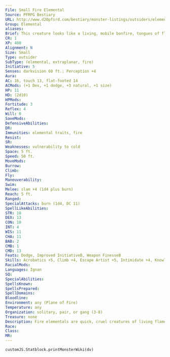 ```yaml
---
File: Small Fire Elemental
Source: PFRPG Bestiary
URL: http://www.d20pfsrd.com/bestiary/monster-listings/outsiders/elemental/fire
Group: Elemental
aliases: 
Brief: This creature looks like a living, mobile bonfire, tongues of flame reaching out in search of things to burn.
CR: 1
XP: 400
Alignment: N
Size: Small
Type: outsider
SubType: (elemental, extraplanar, fire)
Initiative: 5
Senses: darkvision 60 ft.; Perception +4
Aura: 
AC: 16, touch 13, flat-footed 14
ACMods: (+1 Dex, +1 dodge, +3 natural, +1 size)
HP: 11
HD: (2d10)
HPMods: 
Fortitude: 3
Reflex: 4
Will: 0
SaveMods: 
DefensiveAbilities: 
DR: 
Immunities: elemental traits, fire
Resist: 
SR: 
Weaknesses: vulnerability to cold
Space: 5 ft.
Speed: 50 ft.
MoveMods: 
Burrow: 
Climb: 
Fly: 
Maneuverability: 
Swim: 
Melee: slam +4 (1d4 plus burn)
Reach: 5 ft.
Ranged: 
SpecialAttacks: burn (1d4, DC 11)
SpellLikeAbilities: 
STR: 10
DEX: 13
CON: 10
INT: 4
WIS: 11
CHA: 11
BAB: 2
CMB: 1
CMD: 13
Feats: Dodge, Improved InitiativeB, Weapon FinesseB
Skills: Acrobatics +5, Climb +4, Escape Artist +5, Intimidate +4, Knowledge (planes) +1, Perception +4
RacialMods: 
Languages: Ignan
SQ: 
SpecialAbilities: 
SpellsKnown: 
SpellsPrepared: 
SpellDomains: 
Bloodline: 
Environment: any (Plane of Fire)
Temperature: any
Organization: solitary, pair, or gang (3-8)
Treasure: none
Description: Fire elementals are quick, cruel creatures of living flame. They enjoy frightening beings weaker than themselves, and terrorizing any creature they can set on fire. A fire elemental cannot enter water or any other nonf lammable liquid. A body of water is an impassible barrier unless the fire elemental can step or jump over it or the water is covered with a flammable material (such as a layer of oil). Fire elementals vary in appearance-they usually manifest as coiling serpentine forms made of smoke and lame, but some fire elementals take on shapes more akin to humans, demons, or other monsters in order to increase the terror of their sudden appearance. Features on a fire elemental's body are made by darker bits of flame or patches of semi-stable smoke, ash, and cinders. Elemental Height Weight Small 4 ft. 1 lb. Medium 8 ft. 2 lbs. Large 16 ft. 4 lbs. Huge 32 ft. 8 lbs. Greater 36 ft. 10 lbs. Elder 40 ft. 12 lbs.
Race: 
Class: 
MR: 
---
```

```dataviewjs
customJS.Statblock.printMonsterWiki(dv)
```

